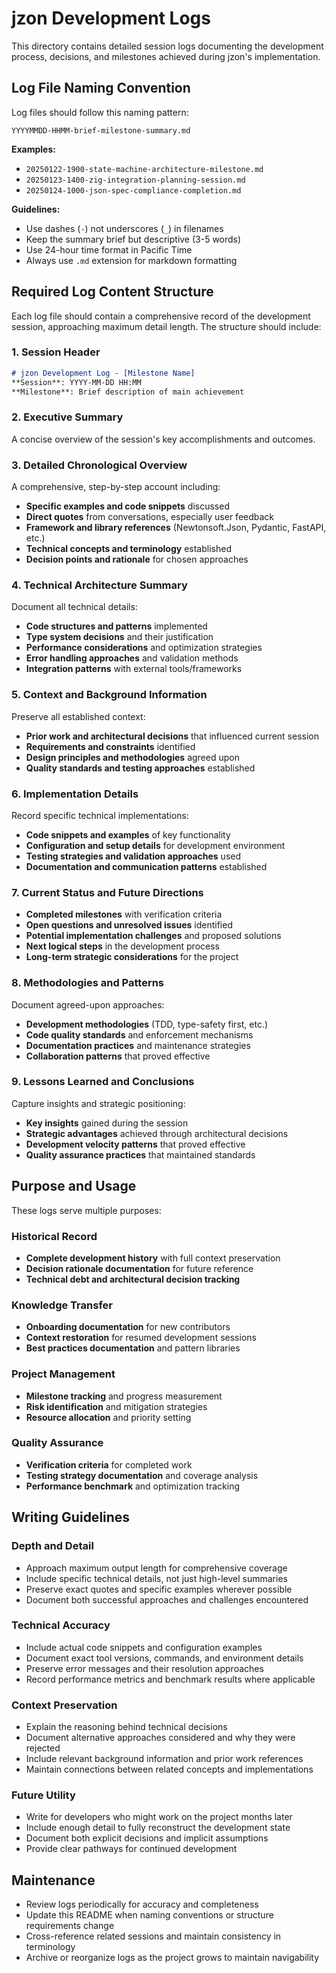 # jzon Development Logs

This directory contains detailed session logs documenting the development process, decisions, and milestones achieved during jzon's implementation.

## Log File Naming Convention

Log files should follow this naming pattern:
```
YYYYMMDD-HHMM-brief-milestone-summary.md
```

**Examples:**
- `20250122-1900-state-machine-architecture-milestone.md`
- `20250123-1400-zig-integration-planning-session.md`
- `20250124-1000-json-spec-compliance-completion.md`

**Guidelines:**
- Use dashes (`-`) not underscores (`_`) in filenames
- Keep the summary brief but descriptive (3-5 words)
- Use 24-hour time format in Pacific Time
- Always use `.md` extension for markdown formatting

## Required Log Content Structure

Each log file should contain a comprehensive record of the development session, approaching maximum detail length. The structure should include:

### 1. Session Header
```markdown
# jzon Development Log - [Milestone Name]
**Session**: YYYY-MM-DD HH:MM
**Milestone**: Brief description of main achievement
```

### 2. Executive Summary
A concise overview of the session's key accomplishments and outcomes.

### 3. Detailed Chronological Overview
A comprehensive, step-by-step account including:
- **Specific examples and code snippets** discussed
- **Direct quotes** from conversations, especially user feedback
- **Framework and library references** (Newtonsoft.Json, Pydantic, FastAPI, etc.)
- **Technical concepts and terminology** established
- **Decision points and rationale** for chosen approaches

### 4. Technical Architecture Summary
Document all technical details:
- **Code structures and patterns** implemented
- **Type system decisions** and their justification
- **Performance considerations** and optimization strategies
- **Error handling approaches** and validation methods
- **Integration patterns** with external tools/frameworks

### 5. Context and Background Information
Preserve all established context:
- **Prior work and architectural decisions** that influenced current session
- **Requirements and constraints** identified
- **Design principles and methodologies** agreed upon
- **Quality standards and testing approaches** established

### 6. Implementation Details
Record specific technical implementations:
- **Code snippets and examples** of key functionality
- **Configuration and setup details** for development environment
- **Testing strategies and validation approaches** used
- **Documentation and communication patterns** established

### 7. Current Status and Future Directions
- **Completed milestones** with verification criteria
- **Open questions and unresolved issues** identified
- **Potential implementation challenges** and proposed solutions
- **Next logical steps** in the development process
- **Long-term strategic considerations** for the project

### 8. Methodologies and Patterns
Document agreed-upon approaches:
- **Development methodologies** (TDD, type-safety first, etc.)
- **Code quality standards** and enforcement mechanisms
- **Documentation practices** and maintenance strategies
- **Collaboration patterns** that proved effective

### 9. Lessons Learned and Conclusions
Capture insights and strategic positioning:
- **Key insights** gained during the session
- **Strategic advantages** achieved through architectural decisions
- **Development velocity patterns** that proved effective
- **Quality assurance practices** that maintained standards

## Purpose and Usage

These logs serve multiple purposes:

### Historical Record
- **Complete development history** with full context preservation
- **Decision rationale documentation** for future reference
- **Technical debt and architectural decision tracking**

### Knowledge Transfer
- **Onboarding documentation** for new contributors
- **Context restoration** for resumed development sessions
- **Best practices documentation** and pattern libraries

### Project Management
- **Milestone tracking** and progress measurement
- **Risk identification** and mitigation strategies
- **Resource allocation** and priority setting

### Quality Assurance
- **Verification criteria** for completed work
- **Testing strategy documentation** and coverage analysis
- **Performance benchmark** and optimization tracking

## Writing Guidelines

### Depth and Detail
- Approach maximum output length for comprehensive coverage
- Include specific technical details, not just high-level summaries
- Preserve exact quotes and specific examples wherever possible
- Document both successful approaches and challenges encountered

### Technical Accuracy
- Include actual code snippets and configuration examples
- Document exact tool versions, commands, and environment details
- Preserve error messages and their resolution approaches
- Record performance metrics and benchmark results where applicable

### Context Preservation
- Explain the reasoning behind technical decisions
- Document alternative approaches considered and why they were rejected
- Include relevant background information and prior work references
- Maintain connections between related concepts and implementations

### Future Utility
- Write for developers who might work on the project months later
- Include enough detail to fully reconstruct the development state
- Document both explicit decisions and implicit assumptions
- Provide clear pathways for continued development

## Maintenance

- Review logs periodically for accuracy and completeness
- Update this README when naming conventions or structure requirements change
- Cross-reference related sessions and maintain consistency in terminology
- Archive or reorganize logs as the project grows to maintain navigability
